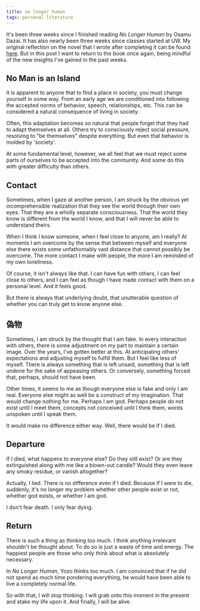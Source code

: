 ```yaml
---
title: no longer human
tags: personal literature
---
```


It's been three weeks since I finished reading *No Longer Human* by Osamu Dazai. It has also nearly been three weeks since classes started at UW. My original reflection on the novel that I wrote after completing it can be found [here](https://www.goodreads.com/review/show/3814398062). But in this post I want to return to the book once again, being mindful of the new insights I've gained in the past weeks.

## No Man is an Island
It is apparent to anyone that to find a place in society, you must change yourself in some way. From an early age we are conditioned into following the accepted norms of behavior, speech, relationships, etc. This can be considered a natural consequence of living in society.

Often, this adaptation becomes so natural that people forget that they had to adapt themselves at all. Others try to consciously reject social pressure, resolving to "be themselves" despite everything. But even that behavior is molded by 'society'.

At some fundamental level, however, we all feel that we must reject some parts of ourselves to be accepted into the community. And some do this with greater difficulty than others.

## Contact
Sometimes, when I gaze at another person, I am struck by the obvious yet incomprehensible realization that they see the world through their own eyes. That they are a wholly separate consciousness. That the world they know is different from the world I know, and that I will never be able to understand theirs.

When I think I know someone, when I feel close to anyone, am I really? At moments I am overcome by the sense that between myself and everyone else there exists some unfathomably vast distance that cannot possibly be overcome. The more contact I make with people, the more I am reminded of my own loneliness.

Of course, it isn't always like that. I can have fun with others, I can feel close to others, and I can feel as though I have made contact with them on a personal level. And it feels good.

But there is always that underlying doubt, that unutterable question of whether you can truly get to know anyone else.

## 偽物
Sometimes, I am struck by the thought that I am fake. In every interaction with others, there is some adjustment on my part to maintain a certain image. Over the years, I've gotten better at this. At anticipating others' expectations and adjusting myself to fulfill them. But I feel like less of myself. There is always something that is left unsaid, something that is left undone for the sake of appeasing others. Or conversely, something forced that, perhaps, should not have been.

Other times, it seems to me as though everyone else is fake and only I am real. Everyone else might as well be a construct of my imagination. That would change nothing for me. Perhaps I am god. Perhaps people do not exist until I meet them, concepts not conceived until I think them, words unspoken until I speak them.

It would make no difference either way. Well, there would be if I died.

## Departure
If I died, what happens to everyone else? Do they still exist? Or are they extinguished along with me like a blown-out candle? Would they even leave any smoky residue, or vanish altogether?

Actually, I lied. There is no difference even if I died. Because if I were to die, suddenly, it's no longer my problem whether other people exist or not, whether god exists, or whether I am god. 

I don't fear death. I only fear dying.

## Return
There is such a thing as thinking too much. I think anything irrelevant shouldn't be thought about. To do so is just a waste of time and energy. The happiest people are those who only think about what is absolutely necessary.

In *No Longer Human*, Yozo thinks too much. I am convinced that if he did not spend as much time pondering everything, he would have been able to live a completely normal life.

So with that, I will stop thinking. I will grab onto this moment in the present and stake my life upon it. And finally, I will be alive.